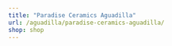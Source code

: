 ```yaml
---
title: "Paradise Ceramics Aguadilla"
url: /aguadilla/paradise-ceramics-aguadilla/
shop: shop
---
```

